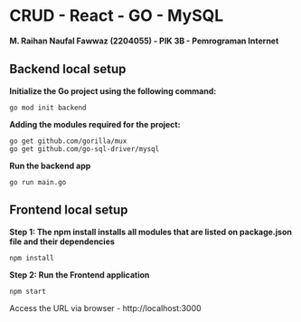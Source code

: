 # CRUD - React - GO - MySQL

**M. Raihan Naufal Fawwaz (2204055) - PIK 3B - Pemrograman Internet**

## Backend local setup

**Initialize the Go project using the following command:**

```
go mod init backend
```

**Adding the modules required for the project:**

```
go get github.com/gorilla/mux
go get github.com/go-sql-driver/mysql
```

**Run the backend app**

```
go run main.go
```

## Frontend local setup

**Step 1: The npm install installs all modules that are listed on package.json file and their
dependencies**

```
npm install
```

**Step 2: Run the Frontend application**

```
npm start
```

Access the URL via browser - http://localhost:3000

